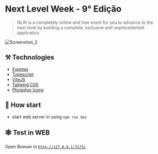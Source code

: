 # Next Level Week - 9° Edição
 
> NLW is a completely online and free event for you to advance to the next level by building a complete, exclusive and unprecedented application.

![Screenshot_2](https://user-images.githubusercontent.com/88904256/189584863-d1a0cbc0-578c-4bb9-a95b-0b4b2e6e7be4.png)


## ⚒️ Technologies
- [Express](https://expressjs.com/pt-br/)
- [Typescript](https://www.typescriptlang.org/)
- [ViteJS](https://vitejs.dev)
- [Tailwind CSS](https://tailwindcss.com)
- [Phosphor Icons](https://phosphoricons.com)

## 🚀 How start
- start web server in using `npm run dev`

## 🕸️ Test in WEB
Open Bowser in [`http://127.0.0.1:5173/`](http://127.0.0.1:5173/).
